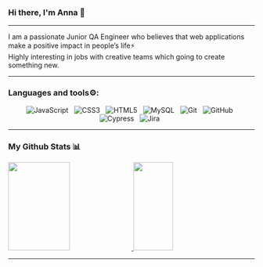 ### Hi there, I'm Anna 👋

---

I am a passionate Junior QA Engineer who believes that web applications make a positive impact in people’s life⚡<br>
Highly interesting in jobs with creative teams which going to create something new.

---

### Languages and tools⚙️:

<p align="center">
<img src="https://img.shields.io/badge/javascript-%23323330.svg?style=for-the-badge&logo=javascript&logoColor=%23F7DF1E" alt="JavaScript" />&nbsp;&nbsp;
<img src="https://img.shields.io/badge/css3-%231572B6.svg?style=for-the-badge&logo=css3&logoColor=white" alt="CSS3" />&nbsp;&nbsp;
<img src="https://img.shields.io/badge/html5-%23E34F26.svg?style=for-the-badge&logo=html5&logoColor=white" alt="HTML5" />&nbsp;&nbsp;
<img src="https://img.shields.io/badge/mysql-%2300f.svg?style=for-the-badge&logo=mysql&logoColor=white" alt="MySQL" />&nbsp;&nbsp;
<img src="https://img.shields.io/badge/git-%23F05033.svg?style=for-the-badge&logo=git&logoColor=white" alt="Git" />&nbsp;&nbsp;
<img src="https://img.shields.io/badge/github-%23121011.svg?style=for-the-badge&logo=github&logoColor=white" alt="GitHub" />&nbsp;&nbsp;
<img src="https://img.shields.io/badge/-cypress-%23E5E5E5?style=for-the-badge&logo=cypress&logoColor=058a5e" alt="Cypress" />&nbsp;&nbsp;
<img src="https://img.shields.io/badge/jira-%230A0FFF.svg?style=for-the-badge&logo=jira&logoColor=white" alt="Jira" />&nbsp;&nbsp;
</p>

---
### My Github Stats 📊
<div>

  <a href="https://github.com/supremexkid">
  <img src="http://github-profile-summary-cards.vercel.app/api/cards/profile-details?username=supremexkid&theme=tokyonight", width="50%" height="180em"/>
  <a href="https://github.com/supremexkid">
  <img height="180em" width="40%" src="https://github-readme-stats.vercel.app/api?username=supremexkid&show_icons=true&theme=shades-of-purple&include_all_commits=true&count_private=true"/>
</div>

 ---
<!--
**supremexkid/supremexkid** is a ✨ _special_ ✨ repository because its `README.md` (this file) appears on your GitHub profile.

Here are some ideas to get you started:

- 🔭 I’m currently working on ...
- 🌱 I’m currently learning TypeScript - Gherkin - Cucumber - Playwright
- 👯 I’m looking to collaborate on ...
- 🤔 I’m looking for help with ...
- 💬 Ask me about ...
- 📫 How to reach me: ...
- 😄 Pronouns: ...
- ⚡ Fun fact: ...
-->

